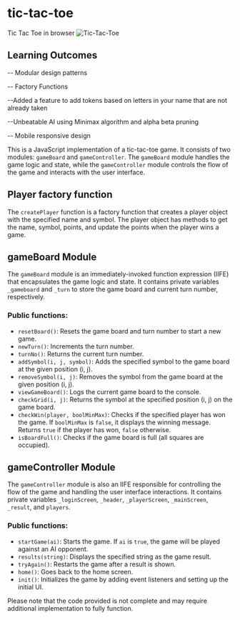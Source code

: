 # tic-tac-toe
Tic Tac Toe in browser
![Tic-Tac-Toe](images/tic-tac-toe.gif)



Learning Outcomes
--------------------

-- Modular design patterns

-- Factory Functions 

--Added a feature to add tokens based on letters in your name that are not already taken

--Unbeatable AI using Minimax algorithm and alpha beta pruning

-- Mobile responsive design




This is a JavaScript implementation of a tic-tac-toe game. It consists of two modules: `gameBoard` and `gameController`. The `gameBoard` module handles the game logic and state, while the `gameController` module controls the flow of the game and interacts with the user interface.

## Player factory function

The `createPlayer` function is a factory function that creates a player object with the specified name and symbol. The player object has methods to get the name, symbol, points, and update the points when the player wins a game.

## gameBoard Module

The `gameBoard` module is an immediately-invoked function expression (IIFE) that encapsulates the game logic and state. It contains private variables `_gameboard` and `_turn` to store the game board and current turn number, respectively.

### Public functions:

- `resetBoard()`: Resets the game board and turn number to start a new game.
- `newTurn()`: Increments the turn number.
- `turnNo()`: Returns the current turn number.
- `addSymbol(i, j, symbol)`: Adds the specified symbol to the game board at the given position (i, j).
- `removeSymbol(i, j)`: Removes the symbol from the game board at the given position (i, j).
- `viewGameBoard()`: Logs the current game board to the console.
- `checkGrid(i, j)`: Returns the symbol at the specified position (i, j) on the game board.
- `checkWin(player, boolMinMax)`: Checks if the specified player has won the game. If `boolMinMax` is `false`, it displays the winning message. Returns `true` if the player has won, `false` otherwise.
- `isBoardFull()`: Checks if the game board is full (all squares are occupied).
  
## gameController Module

The `gameController` module is also an IIFE responsible for controlling the flow of the game and handling the user interface interactions. It contains private variables `_loginScreen`, `_header`, `_playerScreen`, `_mainScreen`, `_result`, and `players`.

### Public functions:

- `startGame(ai)`: Starts the game. If `ai` is `true`, the game will be played against an AI opponent.
- `results(string)`: Displays the specified string as the game result.
- `tryAgain()`: Restarts the game after a result is shown.
- `home()`: Goes back to the home screen.
- `init()`: Initializes the game by adding event listeners and setting up the initial UI.

Please note that the code provided is not complete and may require additional implementation to fully function.